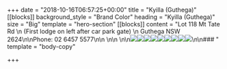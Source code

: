 +++
date = "2018-10-16T06:57:25+00:00"
title = "Kyilla (Guthega)"
[[blocks]]
background_style = "Brand Color"
heading = "Kyilla (Guthega)"
size = "Big"
template = "hero-section"
[[blocks]]
content = "Lot 118 Mt Tate Rd  \n (First lodge on left after car park gate)  \n Guthega NSW 2624\n\nPhone: 02 6457 5577\n\n \n\n \n\n![](https://www.brindabellaskiclub.org.au/content/openfile.aspx?fileid=1604)![](https://www.brindabellaskiclub.org.au/content/openfile.aspx?fileid=1605)![](https://www.brindabellaskiclub.org.au/content/openfile.aspx?fileid=1606)![](https://www.brindabellaskiclub.org.au/content/openfile.aspx?fileid=1607)![](https://www.brindabellaskiclub.org.au/content/openfile.aspx?fileid=1608)![](https://www.brindabellaskiclub.org.au/content/openfile.aspx?fileid=1611)![](https://www.brindabellaskiclub.org.au/content/openfile.aspx?fileid=1612)![](https://www.brindabellaskiclub.org.au/content/openfile.aspx?fileid=1613)![](https://www.brindabellaskiclub.org.au/content/openfile.aspx?fileid=1614)\n\n### "
template = "body-copy"

+++
